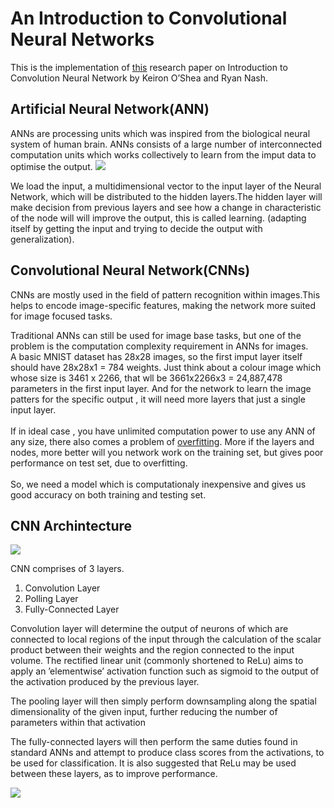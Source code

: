 # An Introduction to Convolutional Neural Networks

This is the implementation of [this](https://arxiv.org/pdf/1511.08458.pdf) research paper on Introduction to Convolution Neural Network by Keiron O’Shea and Ryan Nash.



## Artificial Neural Network(ANN)
ANNs are processing units which was inspired from the biological neural system of human brain. ANNs consists of a large number of interconnected computation units which works collectively to learn from the imput data to optimise the output.
![](https://cdn-images-1.medium.com/max/824/1*eBMwpBBboAXgqsawwOKkPw.png)

We load the input, a multidimensional vector to the input layer of the Neural Network, which will be distributed to the hidden layers.The hidden layer will make decision from previous layers and see how a change in characteristic of the node will will improve the output, this is called learning. (adapting itself by getting the input and trying to decide the output with generalization).


## Convolutional Neural Network(CNNs)
CNNs are mostly used in the field of pattern recognition within images.This helps to encode image-specific features, making the network more suited for image focused tasks.<br>

Traditional ANNs can still be used for image base tasks, but one of the problem is the computation complexity requirement in ANNs for images.<br>
A basic MNIST dataset has 28x28 images, so the first imput layer itself should have 28x28x1 = 784 weights.
Just think about a colour image which whose size is 3461 x 2266, that wll be 3661x2266x3 = 24,887,478 parameters in the first input layer.
And for the network to learn the image patters for the specific output , it will need more layers that just a single input layer.
<br><br>
If in ideal case , you have unlimited computation power to use any ANN of any size, there also comes a problem of [overfitting](https://en.wikipedia.org/wiki/Overfitting). More if the layers and nodes, more better will you network work on the training set, but gives poor performance on test set, due to overfitting. 
<br><br>
So, we need a model which is computationaly inexpensive and gives us good accuracy on both training and testing set.

## CNN Archintecture
![](https://s3.amazonaws.com/cdn.ayasdi.com/wp-content/uploads/2018/06/21100605/Fig2GCNN1.png)

CNN comprises of 3 layers. 
1. Convolution Layer
2. Polling Layer
3. Fully-Connected Layer

Convolution layer will determine the output of neurons of which are connected to local regions of the input through the calculation of the scalar product between their weights and the region connected to the input volume. The rectified linear unit (commonly shortened to ReLu) aims to apply an ’elementwise’ activation function such as sigmoid to the output of the
activation produced by the previous layer.

The pooling layer will then simply perform downsampling along the spatial dimensionality of the given input, further reducing the number of parameters within that activation

The fully-connected layers will then perform the same duties found in standard ANNs and attempt to produce class scores from the activations, to be used for classification. It is also suggested that ReLu may be used between these layers, as to improve performance.

![](https://www.researchgate.net/profile/Holger_Roth/publication/264160750/figure/fig3/AS:296012620025856@1447586316051/The-proposed-convolution-neural-network-consists-of-two-convolutional-layers-max-pooling.png)

